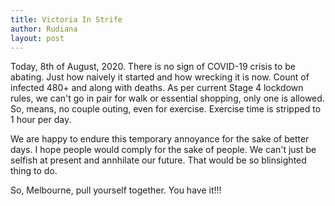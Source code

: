 ```yaml
---
title: Victoria In Strife
author: Rudiana
layout: post
---
```

Today, 8th of August, 2020. There is no sign of COVID-19 crisis to be abating. Just how naively it started and how wrecking it is now. Count of infected 480+ and along with
deaths. As per current Stage 4 lockdown rules, we can't go in pair for walk or essential shopping, only one is allowed. So, means, no couple outing, even for exercise.
Exercise time is stripped to 1 hour per day.

We are happy to endure this temporary annoyance for the sake of better days. I hope people would comply for the sake of people. We can't just be selfish at present and
annhilate our future. That would be so blinsighted thing to do.

So, Melbourne, pull yourself together. You have it!!!

